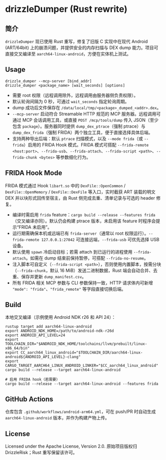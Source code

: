drizzleDumper (Rust rewrite)
============================

简介
----

`drizzleDumper` 现已使用 Rust 重写，修复了旧版 C 实现中在现代 Android (ART/64bit) 上的崩溃问题，并提供安全的内存扫描与 DEX dump 能力。项目可直接交叉编译至 `aarch64-linux-android`，方便在实体机上测试。

Usage
-----

```
drizzle_dumper --mcp-server [bind_addr]
drizzle_dumper <package_name> [wait_seconds] [options]
```

* 需要 root 权限（远程调用除外，远程调用由服务器侧负责权限）。
* 默认轮询间隔为 0 秒，可通过 `wait_seconds` 指定轮询周期。
* dump 成功后文件保存在 `/data/local/tmp/<package>_dumped_<addr>.dex`。
* `--mcp-server` 启动符合 Streamable HTTP 规范的 MCP 服务器。远程调用可通过 MCP 会话调用工具，或直接 `POST /mcp/tools/dump` 传入 JSON（至少包含 `package`）。服务器同时提供 `dump_dex_ptrace`（强制 ptrace）与 `dump_dex_frida`（强制 FRIDA）两个独立工具，便于直接选择具体后端。
* 支持两种导出后端：默认 `ptrace` 扫描模式，以及 `--mode frida`（或 `--frida`）启用的 FRIDA Hook 模式。FRIDA 模式可搭配 `--frida-remote <host:port>`、`--frida-usb`、`--frida-attach`、`--frida-script <path>`、`--frida-chunk <bytes>` 等参数细化行为。

FRIDA Hook Mode
---------------

FRIDA 模式通过 Hook `libart.so` 中的 `DexFile::OpenCommon` / `DexFile::OpenMemory` / `DexFile::DexFile` 等入口，实时截获 ART 装载的明文 DEX 并以块形式回传至宿主，由 Rust 侧完成去重、清单记录与可选的 header 修复。

* 编译时需启用 `frida` feature：`cargo build --release --features frida`（交叉编译亦同）。默认仍会构建 ptrace 版本，未启用该 feature 时程序会提示“FRIDA 未启用”。
* 运行期需确保本机或远端已有 `frida-server`（通常以 root 权限运行）。`--frida-remote 127.0.0.1:27042` 可连接远端，`--frida-usb` 可优先选择 USB 设备。
* 默认使用 `spawn` 冷启动目标；若需 attach 到已运行的进程使用 `--frida-attach`。如需在 dump 结束前保持暂停，可搭配 `--frida-no-resume`。
* 注入脚本可自定义（`--frida-script <path>`），否则使用内置脚本，按需分块（`--frida-chunk`，默认 16 MiB）发送二进制数据，Rust 端会自动合并、去重、保存并更新 `dump_manifest.csv`。
* 所有 FRIDA 相关 MCP 参数与 CLI 参数保持一致，HTTP 请求体内可新增 `"mode": "frida"`、`"frida_remote"` 等字段直接切换后端。

Build
-----

本地交叉编译（示例使用 Android NDK r26 和 API 24）：

```
rustup target add aarch64-linux-android
export ANDROID_NDK_HOME=/path/to/android-ndk-r26d
export ANDROID_API_LEVEL=24
export TOOLCHAIN_DIR="$ANDROID_NDK_HOME/toolchains/llvm/prebuilt/linux-x86_64/bin"
export CC_aarch64_linux_android="$TOOLCHAIN_DIR/aarch64-linux-android${ANDROID_API_LEVEL}-clang"
export CARGO_TARGET_AARCH64_LINUX_ANDROID_LINKER="$CC_aarch64_linux_android"
cargo build --release --target aarch64-linux-android

# 启用 FRIDA hook（若需要）
cargo build --release --target aarch64-linux-android --features frida
```

GitHub Actions
--------------

仓库包含 `.github/workflows/android-arm64.yml`，可在 push/PR 时自动生成 `aarch64-linux-android` 版本，并作为构建产物上传。

License
-------

Licensed under the Apache License, Version 2.0. 原始项目版权归 DrizzleRisk；Rust 重写保留该许可。
